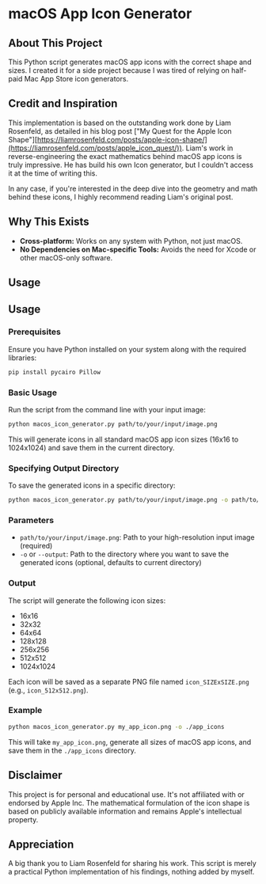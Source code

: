 # macOS App Icon Generator

## About This Project

This Python script generates macOS app icons with the correct shape and sizes. I created it for a side project because I was tired of relying on half-paid Mac App Store icon generators.

## Credit and Inspiration

This implementation is based on the outstanding work done by Liam Rosenfeld, as detailed in his blog post ["My Quest for the Apple Icon Shape"][https://liamrosenfeld.com/posts/apple-icon-shape/](https://liamrosenfeld.com/posts/apple_icon_quest/)). Liam's work in reverse-engineering the exact mathematics behind macOS app icons is truly impressive. He has build his own Icon generator, but I couldn't access it at the time of writing this. 

In any case, if you're interested in the deep dive into the geometry and math behind these icons, I highly recommend reading Liam's original post. 

## Why This Exists

- **Cross-platform:** Works on any system with Python, not just macOS.
- **No Dependencies on Mac-specific Tools:** Avoids the need for Xcode or other macOS-only software.

## Usage

## Usage

### Prerequisites

Ensure you have Python installed on your system along with the required libraries:

```bash
pip install pycairo Pillow
```

### Basic Usage

Run the script from the command line with your input image:

```bash
python macos_icon_generator.py path/to/your/input/image.png
```

This will generate icons in all standard macOS app icon sizes (16x16 to 1024x1024) and save them in the current directory.

### Specifying Output Directory

To save the generated icons in a specific directory:

```bash
python macos_icon_generator.py path/to/your/input/image.png -o path/to/output/directory
```

### Parameters

- `path/to/your/input/image.png`: Path to your high-resolution input image (required)
- `-o` or `--output`: Path to the directory where you want to save the generated icons (optional, defaults to current directory)

### Output

The script will generate the following icon sizes:
- 16x16
- 32x32
- 64x64
- 128x128
- 256x256
- 512x512
- 1024x1024

Each icon will be saved as a separate PNG file named `icon_SIZExSIZE.png` (e.g., `icon_512x512.png`).

### Example

```bash
python macos_icon_generator.py my_app_icon.png -o ./app_icons
```

This will take `my_app_icon.png`, generate all sizes of macOS app icons, and save them in the `./app_icons` directory.

## Disclaimer

This project is for personal and educational use. It's not affiliated with or endorsed by Apple Inc. The mathematical formulation of the icon shape is based on publicly available information and remains Apple's intellectual property.

## Appreciation

A big thank you to Liam Rosenfeld for sharing his work. This script is merely a practical Python implementation of his findings, nothing added by myself.
